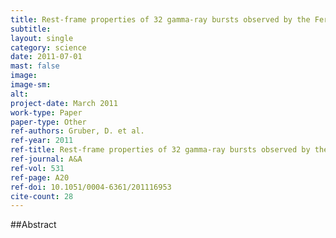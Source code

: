 ```yaml
---
title: Rest-frame properties of 32 gamma-ray bursts observed by the Fermi Gamma-Ray Burst Monitor
subtitle: 
layout: single
category: science
date: 2011-07-01
mast: false
image: 
image-sm: 
alt: 
project-date: March 2011
work-type: Paper
paper-type: Other
ref-authors: Gruber, D. et al.
ref-year: 2011
ref-title: Rest-frame properties of 32 gamma-ray bursts observed by the Fermi Gamma-Ray Burst Monitor
ref-journal: A&A
ref-vol: 531
ref-page: A20
ref-doi: 10.1051/0004-6361/201116953
cite-count: 28
---
```



##Abstract
